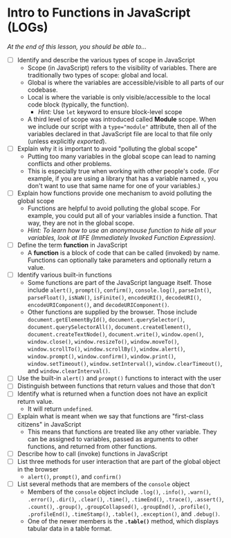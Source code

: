 # Intro to Functions in JavaScript (LOGs)

*At the end of this lesson, you should be able to...*

- [ ] Identify and describe the various types of scope in JavaScript
  - Scope (in JavaScript) refers to the visibility of variables. There are traditionally two types of scope: global and local.
  - Global is where the variables are accessible/visible to all parts of our codebase.
  - Local is where the variable is only visible/accessible to the local code block (typically, the function).
    - *Hint:* Use `let` keyword to ensure block-level scope
  - A third level of scope was introduced called **Module** scope. When we include our script with a `type="module"` attribute, then all of the variables declared in that JavaScript file are local to that file only (unless explicitly *exported*).
- [ ] Explain why it is important to avoid "polluting the global scope"
  - Putting too many variables in the global scope can lead to naming conflicts and other problems.
  - This is especially true when working with other people's code. (For example, if you are using a library that has a variable named `x`, you don't want to use that same name for one of your variables.)
- [ ] Explain how functions provide one mechanism to avoid polluting the global scope
  - Functions are helpful to avoid polluting the global scope. For example, you could put all of your variables inside a function. That way, they are not in the global scope.
  - *Hint: To learn how to use an anonymouse function to hide all your variables, look at IIFE (Immediately Invoked Function Expression).* 
- [ ] Define the term **function** in JavaScript
  - A **function** is a block of code that can be called (invoked) by name. Functions can optionally take parameters and optionally return a value.
- [ ] Identify various built-in functions
  - Some functions are part of the JavaScript language itself. Those include `alert()`, `prompt()`, `confirm()`, `console.log()`, `parseInt()`, `parseFloat()`, `isNaN()`, `isFinite()`, `encodeURI()`, `decodeURI()`, `encodeURIComponent()`, and `decodeURIComponent()`.
  - Other functions are supplied by the browser. Those include `document.getElementById()`, `document.querySelector()`, `document.querySelectorAll()`, `document.createElement()`, `document.createTextNode()`, `document.write()`, `window.open()`, `window.close()`, `window.resizeTo()`, `window.moveTo()`, `window.scrollTo()`, `window.scrollBy()`, `window.alert()`, `window.prompt()`, `window.confirm()`, `window.print()`, `window.setTimeout()`, `window.setInterval()`, `window.clearTimeout()`, and `window.clearInterval()`.
- [ ] Use the built-in `alert()` and `prompt()` functions to interact with the user
- [ ] Distinguish between functions that return values and those that don't
- [ ] Identify what is returned when a function does not have an explicit return value.
  - It will return `undefined`.
- [ ] Explain what is meant when we say that functions are "first-class citizens" in JavaScript
  - This means that functions are treated like any other variable. They can be assigned to variables, passed as arguments to other functions, and returned from other functions.
- [ ] Describe how to call (invoke) functions in JavaScript
- [ ] List three methods for user interaction that are part of the global object in the browser
  - `alert()`, `prompt()`, and `confirm()`
- [ ] List several methods that are members of the `console` object
  - Members of the `console` object include `.log()`, `.info()`, `.warn()`, `.error()`, `.dir()`, `.clear()`, `.time()`, `.timeEnd()`, `.trace()`, `.assert()`, `.count()`, `.group()`, `.groupCollapsed()`, `.groupEnd()`, `.profile()`, `.profileEnd()`, `.timeStamp()`, `.table()`, `.exception()`, and `.debug()`.
  - One of the newer members is the **`.table()`** method, which displays tabular data in a table format.

